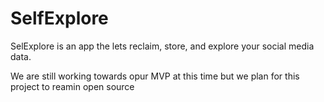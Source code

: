 # SelfExplore

SelExplore is an app the lets reclaim, store, and explore your social media data.

We are still working towards opur MVP at this time but we plan for this project to reamin open source
